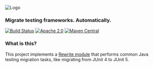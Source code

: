 ![Logo](https://github.com/openrewrite/rewrite/raw/master/doc/logo-oss.png)
### Migrate testing frameworks. Automatically.

[![Build Status](https://circleci.com/gh/openrewrite/rewrite-testing-frameworks.svg?style=shield)](https://circleci.com/gh/openrewrite/rewrite-testing-frameworks)
[![Apache 2.0](https://img.shields.io/github/license/openrewrite/rewrite-testing-frameworks.svg)](https://www.apache.org/licenses/LICENSE-2.0)
[![Maven Central](https://img.shields.io/maven-central/v/org.openrewrite.plan/rewrite-testing-frameworks.svg)](https://mvnrepository.com/artifact/org.openrewrite.recipe/rewrite-testing-frameworks)

### What is this?

This project implements a [Rewrite module](https://github.com/openrewrite/rewrite) that performs common Java testing migration tasks, like migrating from JUnit 4 to JUnit 5.
